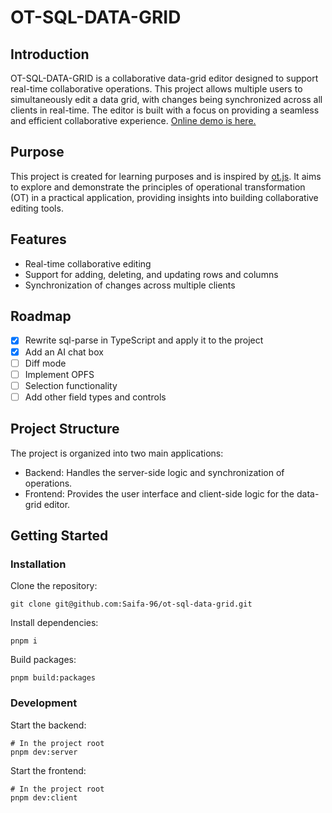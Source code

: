 # OT-SQL-DATA-GRID
## Introduction
OT-SQL-DATA-GRID is a collaborative data-grid editor designed to support real-time collaborative operations. This project allows multiple users to simultaneously edit a data grid, with changes being synchronized across all clients in real-time. The editor is built with a focus on providing a seamless and efficient collaborative experience.
[Online demo is here.](http://124.223.88.106/)

## Purpose
This project is created for learning purposes and is inspired by [ot.js](https://github.com/Operational-Transformation/operational-transformation.github.com). It aims to explore and demonstrate the principles of operational transformation (OT) in a practical application, providing insights into building collaborative editing tools.

## Features
- Real-time collaborative editing
- Support for adding, deleting, and updating rows and columns
- Synchronization of changes across multiple clients

## Roadmap
- [x] Rewrite sql-parse in TypeScript and apply it to the project
- [x] Add an AI chat box
- [ ] Diff mode
- [ ] Implement OPFS
- [ ] Selection functionality
- [ ] Add other field types and controls

## Project Structure
The project is organized into two main applications:

- Backend: Handles the server-side logic and synchronization of operations.
- Frontend: Provides the user interface and client-side logic for the data-grid editor.

## Getting Started
### Installation
Clone the repository:
```
git clone git@github.com:Saifa-96/ot-sql-data-grid.git
```

Install dependencies:
```
pnpm i
```

Build packages:
```
pnpm build:packages
```

### Development
Start the backend:
```
# In the project root
pnpm dev:server
```

Start the frontend:
```
# In the project root
pnpm dev:client
```